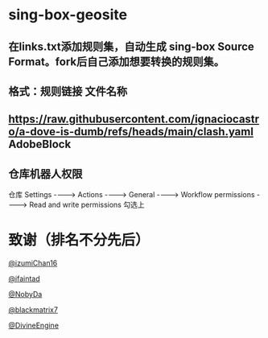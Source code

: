 # sing-box-geosite

在links.txt添加规则集，自动生成 sing-box Source Format。fork后自己添加想要转换的规则集。  
---
## 格式：规则链接 文件名称

https://raw.githubusercontent.com/ignaciocastro/a-dove-is-dumb/refs/heads/main/clash.yaml AdobeBlock  
---  
## 仓库机器人权限  

仓库 Settings ----> Actions ----> General ----> Workflow permissions ----> Read and write permissions 勾选上

# 致谢（排名不分先后）

[@izumiChan16](https://github.com/izumiChan16)

[@ifaintad](https://github.com/ifaintad)

[@NobyDa](https://github.com/NobyDa)

[@blackmatrix7](https://github.com/blackmatrix7)

[@DivineEngine](https://github.com/DivineEngine)
